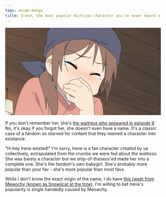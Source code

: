 ```yaml
---
tags: anime-manga
title: Irene, the most popular Nichijou character you've never heard of
---
```


![Irene laughing](/assets/images/post-images/irene-laughing.jpg)

If you don't remember her, she's [the waitress who appeared in episode 9](https://nichijou.fandom.com/wiki/Waitress). No, it's okay if you forgot her, she doesn't even have a name. It's a classic case of a fandom so starved for content that they memed a character into existance.

"H-hey Irene existed!" I'm sorry, Irene is a fan character created by us collectively, extrapolated from the crumbs we were fed about _the waitress_. She was barely a character but we ship-of-theseus'ed made her into a complete one. She's the fandom's own babygirl. She's probably more popular than your fav - she's more popular than most favs.

While I don't know the exact origin of the name, I do have [this tweet from Mewochy (known as Snowiicat at the time)](https://web.archive.org/web/20220429181044/https://twitter.com/snowii_cat/status/1388580375295893510). I'm willing to bet Irene's popularity is single handedly caused by Meowchy.
